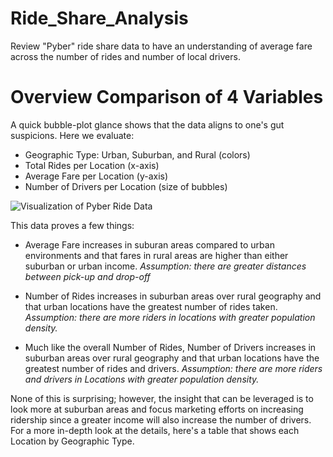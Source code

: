 # Ride_Share_Analysis
Review "Pyber" ride share data to have an understanding of average fare across the number of rides and number of local drivers.


# Overview Comparison of 4 Variables
A quick bubble-plot glance shows that the data aligns to one's gut suspicions. Here we evaluate:
* Geographic Type: Urban, Suburban, and Rural (colors)
* Total Rides per Location (x-axis)
* Average Fare  per Location (y-axis)
* Number of Drivers per Location (size of bubbles)

![Visualization of Pyber Ride Data](/HoP_1_Overview.png)  


This data proves a few things:
* Average Fare increases in suburan areas compared to urban environments and that fares in rural areas are higher than either suburban or urban income. *Assumption: there are greater distances between pick-up and drop-off*

* Number of Rides increases in suburban areas over rural geography and that urban locations have the greatest number of rides taken. *Assumption: there are more riders in locations with greater population density.*

* Much like the overall Number of Rides, Number of Drivers increases in suburban areas over rural geography and that urban locations have the greatest number of rides and drivers. *Assumption: there are more riders and drivers in Locations with greater population density.*

None of this is surprising; however, the insight that can be leveraged is to look more at suburban areas and focus marketing efforts on increasing ridership since a greater income will also increase the number of drivers. For a more in-depth look at the details, here's a table that shows each Location by Geographic Type.
